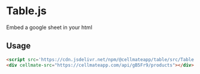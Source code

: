 # Table.js

Embed a google sheet in your html

## Usage

```html
<script src='https://cdn.jsdelivr.net/npm/@cellmateapp/table/src/Table.js'></script>
<div cellmate-src="https://cellmateapp.com/api/gB5Fr9/products"></div>
```